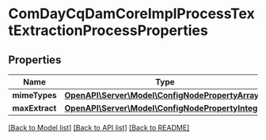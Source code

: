 # ComDayCqDamCoreImplProcessTextExtractionProcessProperties

## Properties
Name | Type | Description | Notes
------------ | ------------- | ------------- | -------------
**mimeTypes** | [**OpenAPI\Server\Model\ConfigNodePropertyArray**](ConfigNodePropertyArray.md) |  | [optional] 
**maxExtract** | [**OpenAPI\Server\Model\ConfigNodePropertyInteger**](ConfigNodePropertyInteger.md) |  | [optional] 

[[Back to Model list]](../README.md#documentation-for-models) [[Back to API list]](../README.md#documentation-for-api-endpoints) [[Back to README]](../README.md)



